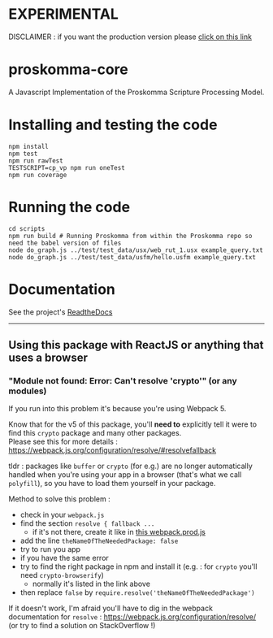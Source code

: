 # EXPERIMENTAL

DISCLAIMER : if you want the production version please [click on this link](https://github.com/mvahowe/proskomma-js)

# proskomma-core

A Javascript Implementation of the Proskomma Scripture Processing Model.

# Installing and testing the code
```
npm install
npm test
npm run rawTest
TESTSCRIPT=cp_vp npm run oneTest
npm run coverage
```

# Running the code
```
cd scripts
npm run build # Running Proskomma from within the Proskomma repo so need the babel version of files
node do_graph.js ../test/test_data/usx/web_rut_1.usx example_query.txt
node do_graph.js ../test/test_data/usfm/hello.usfm example_query.txt
```

# Documentation
See the project's [ReadtheDocs](https://doc.proskomma.bible)

___

## Using this package with ReactJS or anything that uses a browser

### "Module not found: Error: Can't resolve 'crypto'" (or any modules)

If you run into this problem it's because you're using Webpack 5.  

Know that for the v5 of this package, you'll **need to** explicitly tell it were to find this `crypto` package and many other packages.  
Please see this for more details : https://webpack.js.org/configuration/resolve/#resolvefallback  

tldr : packages like `buffer` or `crypto` (for e.g.) are no longer automatically handled when you're using your app in a browser (that's what we call `polyfill`), so you have to load them yourself in your package.  

Method to solve this problem :
* check in your `webpack.js`
* find the section `resolve { fallback ...`
  * if it's not there, create it like in [this webpack.prod.js](./webpack.prod.js)
* add the line `theNameOfTheNeededPackage: false`
* try to run you app
* if you have the same error
* try to find the right package in npm and install it (e.g. : for `crypto` you'll need `crypto-browserify`)
  * normally it's listed in the link above
* then replace `false` by `require.resolve('theNameOfTheNeededPackage')`

If it doesn't work, I'm afraid you'll have to dig in the webpack documentation for `resolve` : https://webpack.js.org/configuration/resolve/ (or try to find a solution on StackOverflow !)
